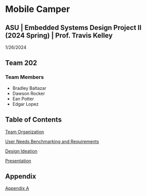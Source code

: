 
# Mobile Camper

## ASU | Embedded Systems Design Project II (2024 Spring) | Prof. Travis Kelley

1/26/2024

## Team 202 


### Team Members

* Bradley Baltazar
* Dawson Rocker
* Ean Potter
* Edgar Lopez

## Table of Contents

[Team Organization](/Team_Organization.md)

[User Needs Benchmarking and Requirements](/User_Needs_Benchmarking_and_Requirements.md)

[Design Ideation](/Design_Ideation.md)

[Presentation](https://youtu.be/OC-HKP8TVps)

## Appendix

[Appendix A](Appendix_A.md)


